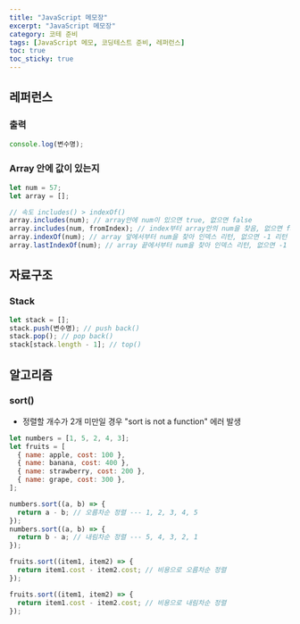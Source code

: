 ```yaml
---
title: "JavaScript 메모장"
excerpt: "JavaScript 메모장"
category: 코테 준비
tags: [JavaScript 메모, 코딩테스트 준비, 레퍼런스]
toc: true
toc_sticky: true
---
```


## 레퍼런스

### 출력

```js
console.log(변수명);
```

### Array 안에 값이 있는지

```js
let num = 57;
let array = [];

// 속도 includes() > indexOf()
array.includes(num); // array안에 num이 있으면 true, 없으면 false
array.includes(num, fromIndex); // index부터 array안의 num을 찾음, 없으면 false
array.indexOf(num); // array 앞에서부터 num을 찾아 인덱스 리턴, 없으면 -1 리턴
array.lastIndexOf(num); // array 끝에서부터 num을 찾아 인덱스 리턴, 없으면 -1 리턴
```

## 자료구조

### Stack

```js
let stack = [];
stack.push(변수명); // push back()
stack.pop(); // pop back()
stack[stack.length - 1]; // top()
```

## 알고리즘

### sort()

- 정렬할 개수가 2개 미만일 경우 "sort is not a function" 에러 발생

```js
let numbers = [1, 5, 2, 4, 3];
let fruits = [
  { name: apple, cost: 100 },
  { name: banana, cost: 400 },
  { name: strawberry, cost: 200 },
  { name: grape, cost: 300 },
];

numbers.sort((a, b) => {
  return a - b; // 오름차순 정렬 --- 1, 2, 3, 4, 5
});
numbers.sort((a, b) => {
  return b - a; // 내림차순 정렬 --- 5, 4, 3, 2, 1
});

fruits.sort((item1, item2) => {
  return item1.cost - item2.cost; // 비용으로 오름차순 정렬
});

fruits.sort((item1, item2) => {
  return item1.cost - item2.cost; // 비용으로 내림차순 정렬
});
```
